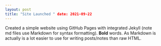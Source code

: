 ```yaml
---
layout: post
title: "Site Launched " date: 2021-09-22
---
```

Created a simple website using GitHub Pages with integrated Jekyll (note md files use Markdown for syntax formatting). **Bold** words. As Markdown is actually is a lot easier to use for writing posts/notes than raw HTML.
